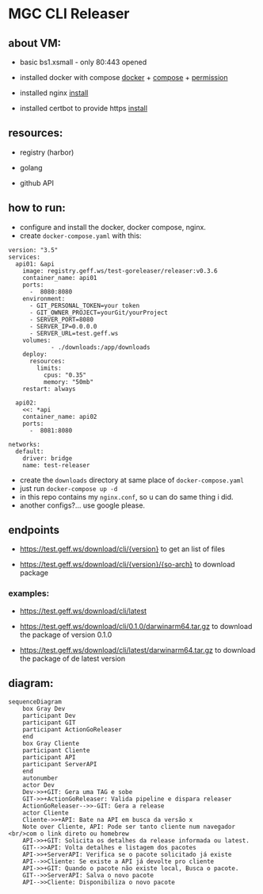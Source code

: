 # MGC CLI Releaser

## about VM:
- basic bs1.xsmall - only 80:443 opened 

- installed docker with compose [docker](https://docs.docker.com/engine/install/ubuntu/) + [compose](https://www.digitalocean.com/community/tutorials/how-to-install-and-use-docker-compose-on-ubuntu-20-04) + [permission](https://stackoverflow.com/questions/48957195/how-to-fix-docker-got-permission-denied-issue)

- installed nginx [install](https://ubuntu.com/tutorials/install-and-configure-nginx#2-installing-nginx)

- installed certbot to provide https [install](https://certbot.eff.org/instructions?ws=nginx&os=ubuntufocal)


## resources:
- registry (harbor)

- golang

- github API

## how to run:
- configure and install the docker, docker compose, nginx.
- create `docker-compose.yaml` with this:
```
version: "3.5"
services:
  api01: &api
    image: registry.geff.ws/test-goreleaser/releaser:v0.3.6
    container_name: api01
    ports:
      -  8080:8080
    environment:
      - GIT_PERSONAL_TOKEN=your token
      - GIT_OWNER_PROJECT=yourGit/yourProject
      - SERVER_PORT=8080
      - SERVER_IP=0.0.0.0
      - SERVER_URL=test.geff.ws
    volumes:
            - ./downloads:/app/downloads
    deploy:
      resources:
        limits:
          cpus: "0.35"
          memory: "50mb"
    restart: always

  api02:
    <<: *api
    container_name: api02
    ports:
      -  8081:8080

networks:
  default:
    driver: bridge
    name: test-releaser

```
- create the `downloads` directory at same place of `docker-compose.yaml`
- just run `docker-compose up -d`
- in this repo contains my `nginx.conf`, so u can do same thing i did.
- another configs?... use google please.

## endpoints

- https://test.geff.ws/download/cli/{version} to get an list of files

- https://test.geff.ws/download/cli/{version}/{so-arch} to download package

### examples: 
-   https://test.geff.ws/download/cli/latest

-   https://test.geff.ws/download/cli/0.1.0/darwinarm64.tar.gz to download the package of version 0.1.0

-   https://test.geff.ws/download/cli/latest/darwinarm64.tar.gz to download the package of de latest version

## diagram:
```mermaid
sequenceDiagram
    box Gray Dev
    participant Dev
    participant GIT
    participant ActionGoReleaser
    end
    box Gray Cliente
    participant Cliente
    participant API
    participant ServerAPI
    end
    autonumber
    actor Dev
    Dev->>+GIT: Gera uma TAG e sobe
    GIT->>+ActionGoReleaser: Valida pipeline e dispara releaser
    ActionGoReleaser-->>-GIT: Gera a release
    actor Cliente
    Cliente->>+API: Bate na API em busca da versão x
    Note over Cliente, API: Pode ser tanto cliente num navegador <br/>com o link direto ou homebrew
    API->>+GIT: Solicita os detalhes da release informada ou latest.
    GIT-->>API: Volta detalhes e listagem dos pacotes
    API->>+ServerAPI: Verifica se o pacote solicitado já existe
    API-->>Cliente: Se existe a API já devolte pro cliente
    API->>+GIT: Quando o pacote não existe local, Busca o pacote.
    GIT-->>ServerAPI: Salva o novo pacote
    API-->>Cliente: Disponibiliza o novo pacote
```
